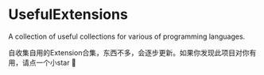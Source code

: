 # UsefulExtensions

A collection of useful collections for various of programming languages.

自收集自用的Extension合集，东西不多，会逐步更新。如果你发现此项目对你有用，请点一个小star 🤣
